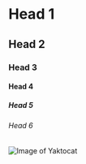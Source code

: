 # Head 1
## Head 2
### Head 3
#### Head 4
##### Head 5
###### Head 6
![Image of Yaktocat](https://octodex.github.com/images/yaktocat.png)
